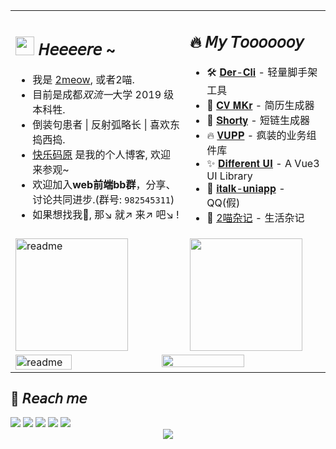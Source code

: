 

<table border="0">
<tr>
    <td>
	<h2>
	   <img width='30' src='https://cdn.jsdelivr.net/gh/yesmore/img/img/pop_cat.gif'/> 𝘏𝘦𝘦𝘦𝘦𝘳𝘦 ~  
	</h2>
  	<ul>
           <li>我是 <a href='https://yesmore.cc'>2meow</a>, 或者2喵. </li>    
           <li>目前是成都<em>双流一</em>大学 2019 级本科牲.</li> 
          <li>倒装句患者 | 反射弧略长 | 喜欢东捣西捣.</li> 
          <li><a href='https://yesmore.cc'>快乐码原</a> 是我的个人博客, 欢迎来参观~ </li> 
	  <li>欢迎加入<strong>web前端bb群</strong>，分享、讨论共同进步.(群号: <code>982545311</code>)</li>
          <li>如果想找我🤺, 那↘ 就↗ 来↗ 吧↘ !</li>
  	</ul> 
    </td>
    <td>
	 <h2>
            🔥 𝘔𝘺 𝘛𝘰𝘰𝘰𝘰𝘰𝘰𝘺 
        </h2>
        <ul>
            <li>🛠️ <a href='https://der-cli.vercel.app/' target='_blank'>𝐃𝐞𝐫-𝐂𝐥𝐢</a> - 轻量脚手架工具 </li>
            <li>🎨 <a href='https://cv-mkr.vercel.app'>𝐂𝐕 𝐌𝐊𝐫</a> - 简历生成器 </li>
            <li>🔗 <a href='https://nb.js.cn/'>𝐒𝐡𝐨𝐫𝐭𝐲</a> - 短链生成器 </li>
            <li>🔥 <a href='https://vupp.vercel.app/'>𝐕𝐔𝐏𝐏</a> - 疯装的业务组件库</li>
            <li>✨ <a href='https://yesmore.cc/Different-UI/'>𝐃𝐢𝐟𝐟𝐞𝐫𝐞𝐧𝐭 𝐔𝐈</a> - A Vue3 UI Library </li>
            <li>💁 <a href='http://italk.auao.top'>𝐢𝐭𝐚𝐥𝐤-𝐮𝐧𝐢𝐚𝐩𝐩</a> - QQ(假)</li>
            <li>📘 <a href='https://yesmore.cc/cn/Diary/'>2喵杂记</a> - 生活杂记</li>
        </ul>
    </td>
</tr>
<tr>
    <td>      
	<img align='center' height='180px' alt='readme' src="https://github-readme-stats.vercel.app/api?username=yesmore&show_icons=true&theme=react" />
    </td>
    <td>
	<img align='center' height='180px' src='https://github-readme-stats.vercel.app/api/top-langs/?username=yesmore&layout=compact&hide=html'/>
    </td>
</tr>
<tr>
    <td colspan="2" >      
	<img width='43%' alt='readme' src="https://api.star-history.com/svg?repos=yesmore/cv-mkr,B-SOUL-Studio/cli,yesmore/Different-UI,yesmore/italk-uniapp,yesmore/QuickStart-Vue3,yesmore/vue-egg-jwt-template,yesmore/vupp&type=Date)](https://star-history.com/#yesmore/cv-mkr&B-SOUL-Studio/cli&yesmore/Different-UI&yesmore/italk-uniapp&yesmore/QuickStart-Vue3&yesmore/vue-egg-jwt-template&yesmore/vupp&Date" />
<img width='52%' align='right' src='https://metrics.lecoq.io/yesmore?template=classic&base.header=0&base.activity=0&base.community=0&base.repositories=0&isocalendar=1&isocalendar.duration=half-year&config.timezone=Etc%2FGMT-8'/>  
    </td>
</tr>
</table>


<h2>
   🤖 𝘙𝘦𝘢𝘤𝘩 𝘮𝘦
</h2>
<a href='https://yesmore.cc'><img src='https://img.shields.io/badge/-https://yesmore.cc-0e83cd?style=flat-square&logo=Blogger&logoColor=fff)](https://yesmore.cc'/></a> 
<a href='mailto:3224266014_at_qq.com'><img src='https://img.shields.io/badge/-3224266014@qq.com-911318?style=flat-square&logo=Mail.RU&logoColor=white&labelColor=c14438'/></a <br>
<a href='https://github.com/yesmore'><img src='https://img.shields.io/badge/dynamic/json?logo=github&label=GitHub+Followers&labelColor=282c34&style=flat-square&color=181717&query=%24.data.totalSubs&url=https%3A%2F%2Fapi.spencerwoo.com%2Fsubstats%2F%3Fsource%3Dgithub%26queryKey%3Dyesmore&longCache=true'/></a> 
<a href='https://gitter.im/yesmore/yesmoreforchat'><img src='https://badges.gitter.im/yesmore/yesmoreforchat.svg'/></a> <img src="https://visitor-badge.glitch.me/badge?page_id=yesmore.yesmore" /> 
	
<div align='middle'><img src='https://readme-typing-svg.herokuapp.com?size=16&center=true&vCenter=true&lines=%E4%B8%8D%E5%BF%85%E4%BB%B0%E6%9C%9B%E5%88%AB%E4%BA%BA;%E8%87%AA%E5%B7%B1%E4%BA%A6%E6%98%AF%E9%A3%8E%E6%99%AF'/></div>
<!-- <img src='https://activity-graph.herokuapp.com/graph?username=yesmore&theme=minimal'/>  -->
<!-- <img width='30' src='https://emojis.slackmojis.com/emojis/images/1623215441/44110/cat_pls.gif?1623215441'> -->
